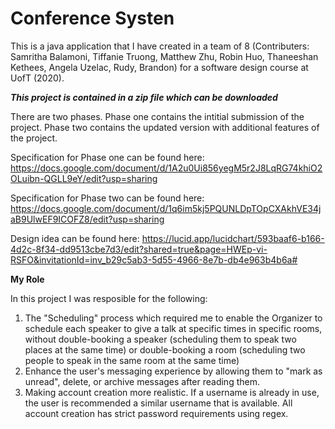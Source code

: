 # Conference Systen

This is a java application that I have created in a team of 8 (Contributers: Samritha Balamoni, Tiffanie Truong, Matthew Zhu, Robin Huo, Thaneeshan Kethees, Angela Uzelac, Rudy, Brandon) for a software design course at UofT (2020). 

***This project is contained in a zip file which can be downloaded***


There are two phases. Phase one contains the intitial submission of the project. Phase two contains the updated version with additional features of the project.

Specification for Phase one can be found here: https://docs.google.com/document/d/1A2u0Ui856yegM5r2J8LqRG74khiO2OLuibn-QGLL9eY/edit?usp=sharing 

Specification for Phase two can be found here: https://docs.google.com/document/d/1q6im5kj5PQUNLDpTOpCXAkhVE34jaB9UlwEF9ICOFZ8/edit?usp=sharing

Design idea can be found here: https://lucid.app/lucidchart/593baaf6-b166-4d2c-8f34-dd9513cbe7d3/edit?shared=true&page=HWEp-vi-RSFO&invitationId=inv_b29c5ab3-5d55-4966-8e7b-db4e963b4b6a# 

**My Role**

In this project I was resposible for the following:
1) The "Scheduling" process which required me to enable the Organizer to schedule each speaker to give a talk at specific times in specific rooms, without double-booking a speaker (scheduling them to speak two places at the same time) or double-booking a room (scheduling two people to speak in the same room at the same time)
2) Enhance the user's messaging experience by allowing them to "mark as unread", delete, or archive messages after reading them.
3) Making account creation more realistic. If a username is already in use, the user is recommended a similar username that is available. All account creation has strict password requirements using regex. 

